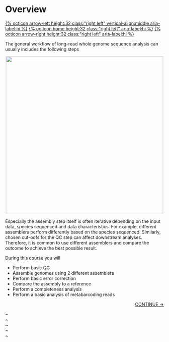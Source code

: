 # Overview

[{% octicon arrow-left height:32 class:"right left" vertical-align:middle aria-label:hi %}](CONDA_4.md) [{% octicon home height:32 class:"right left" aria-label:hi %}](index.md) [{% octicon arrow-right height:32 class:"right left" aria-label:hi %}](QC.md)

The general workflow of long-read whole genome sequence analysis can  usually includes the following steps

<center>
<img src="figures/WF.png" width="500px">
</center>

Especially the assembly step itself is often iterative depending on the input data, species sequenced and data characteristics. For example, different assemblers perform differently based on the species sequenced. Similarly, chosen cut-oofs for the QC step can affect downstream analyses. Therefore, it is common to use different assemblers and compare the outcome to achieve the best possible result.


During this course you will

 * Perform basic QC 
 * Assemble genomes using 2 different assemblers
 * Perform basic error correction
 * Compare the assembly to a reference
 * Perform a completeness analysis 
 * Perform a basic analysis of metabarcoding reads

<p align="right"><a href="https://bluemountainsanalytics.github.io/bma_ont_biosec_2022/QC.html">CONTINUE -></a>
</p>

~                                                                                                                                                                                              
~                                                                                                                                                                                              
~                                                                                                                                                                                              
~                                                                                                                                                                                              
~                             
